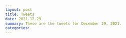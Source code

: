 ```yaml
---
layout: post
title: Tweets
date: 2021-12-29
summary: These are the tweets for December 29, 2021.
categories:
---
```


